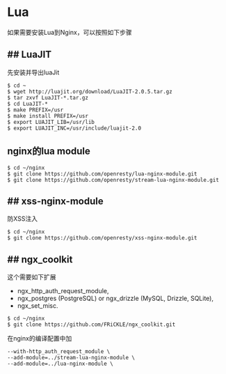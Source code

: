 # Lua
如果需要安装Lua到Nginx，可以按照如下步骤
## ## LuaJIT
先安装并导出luaJit
```
$ cd ~
$ wget http://luajit.org/download/LuaJIT-2.0.5.tar.gz
$ tar zxvf LuaJIT-*.tar.gz
$ cd LuaJIT-*
$ make PREFIX=/usr
$ make install PREFIX=/usr
$ export LUAJIT_LIB=/usr/lib
$ export LUAJIT_INC=/usr/include/luajit-2.0
```

## nginx的lua module
```
$ cd ~/nginx
$ git clone https://github.com/openresty/lua-nginx-module.git
$ git clone https://github.com/openresty/stream-lua-nginx-module.git

```

## ## xss-nginx-module
防XSS注入
```
$ cd ~/nginx
$ git clone https://github.com/openresty/xss-nginx-module.git
```

## ## 

## ## ngx_coolkit
这个需要如下扩展
- ngx_http_auth_request_module,
- ngx_postgres (PostgreSQL) or ngx_drizzle (MySQL, Drizzle, SQLite),
- ngx_set_misc. 

```
$ cd ~/nginx
$ git clone https://github.com/FRiCKLE/ngx_coolkit.git
```



在nginx的编译配置中加
```
--with-http_auth_request_module \
--add-module=../stream-lua-nginx-module \
--add-module=../lua-nginx-module \



```